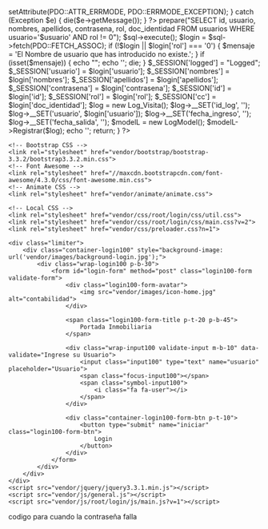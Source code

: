<?php

// Iniciamos Sesion ( si la cookie se comparte)
session_start();

// Destruimos la sesion
session_destroy();

// La volvemos a iniciar en limpio
session_start();
require_once 'log.php';

try {
	$conexionPdo = new PDO('mysql:host=localhost;dbname=contabilidad', 'root', '');
	$conexionPdo->setAttribute(PDO::ATTR_ERRMODE, PDO::ERRMODE_EXCEPTION);
} catch (Exception $e) {
	die($e->getMessage());
}

?>

<?php

if (isset($_REQUEST['iniciar'])) {
	$usuario  = $_REQUEST['usuario'];

	$sql = $conexionPdo->prepare("SELECT id, usuario, nombres, apellidos, contrasena, rol, doc_identidad FROM usuarios WHERE usuario='$usuario' AND rol != 0");
	$sql->execute();
	$login = $sql->fetch(PDO::FETCH_ASSOC);

	if (!$login || $login['rol'] === '0') {
		$mensaje = 'El Nombre de usuario que has introducido no existe.';
	}
	if (isset($mensaje)) {
		echo "<script language='javascript'>alert('$mensaje');</script>";
		echo '<script language="javascript">location.assign("./");</script>';
		die;
	}
	$_SESSION['logged']        = "Logged";
	$_SESSION['usuario']       = $login['usuario'];
	$_SESSION['nombres']       = $login['nombres'];
	$_SESSION['apellidos']     = $login['apellidos'];
	$_SESSION['contrasena']    = $login['contrasena'];
	$_SESSION['id']            = $login['id'];
	$_SESSION['rol']           = $login['rol'];
	$_SESSION['cc']            = $login['doc_identidad'];

	$log = new Log_Visita();
	$log->__SET('id_log', '');
	$log->__SET('usuario', $login['usuario']);
	$log->__SET('fecha_ingreso', '');
	$log->__SET('fecha_salida', '');

	$modelL = new LogModel();
	$modelL->Registrar($log);
	echo '<script language="javascript">location.assign("./");</script>';
	return;
}
?>

<!DOCTYPE html>
<html lang="es">

<head>
	<meta charset="UTF-8">
	<link rel="icon" href="vendor/images/icon-home.png" type="image/png">
	<meta name="viewport" content="width=device-width, user-scalable=no, initial-scale=1.0, maximum-scale=1.0, minimum-scale=1.0">
	<title>Iniciar Sesión</title>

	<!-- Bootstrap CSS -->
	<link rel="stylesheet" href="vendor/bootstrap/bootstrap-3.3.2/bootstrap3.3.2.min.css">
	<!-- Font Awesome -->
	<link rel="stylesheet" href="//maxcdn.bootstrapcdn.com/font-awesome/4.3.0/css/font-awesome.min.css">
	<!-- Animate CSS -->
	<link rel="stylesheet" href="vendor/animate/animate.css">

	<!-- Local CSS -->
	<link rel="stylesheet" href="vendor/css/root/login/css/util.css">
	<link rel="stylesheet" href="vendor/css/root/login/css/main.css?v=2">
	<link rel="stylesheet" href="vendor/css/preloader.css?n=1">


</head>

<body>
	<div class="loader_container">
		<div class="loader">
			<div class="one"></div>
			<div class="two"></div>
			<div class="three"></div>
			<div class="four"></div>
			<div class="five"></div>
			<div class="six"></div>
			<div class="seven"></div>
			<div class="eight"></div>
		</div>
	</div>

	<div class="limiter">
		<div class="container-login100" style="background-image: url('vendor/images/background-login.jpg');">
			<div class="wrap-login100 p-b-30">
				<form id="login-form" method="post" class="login100-form validate-form">
					<div class="login100-form-avatar">
						<img src="vendor/images/icon-home.jpg" alt="contabilidad">
					</div>

					<span class="login100-form-title p-t-20 p-b-45">
						Portada Inmobiliaria
					</span>

					<div class="wrap-input100 validate-input m-b-10" data-validate="Ingrese su Usuario">
						<input class="input100" type="text" name="usuario" placeholder="Usuario">
						<span class="focus-input100"></span>
						<span class="symbol-input100">
							<i class="fa fa-user"></i>
						</span>
					</div>

					<div class="container-login100-form-btn p-t-10">
						<button type="submit" name="iniciar" class="login100-form-btn">
							Login
						</button>
					</div>
				</form>
			</div>
		</div>
	</div>
	<script src="vendor/jquery/jquery3.3.1.min.js"></script>
	<script src="vendor/js/general.js"></script>
	<script src="vendor/js/root/login/js/main.js?v=1"></script>


</body>


</html>

codigo para cuando la contraseña falla
